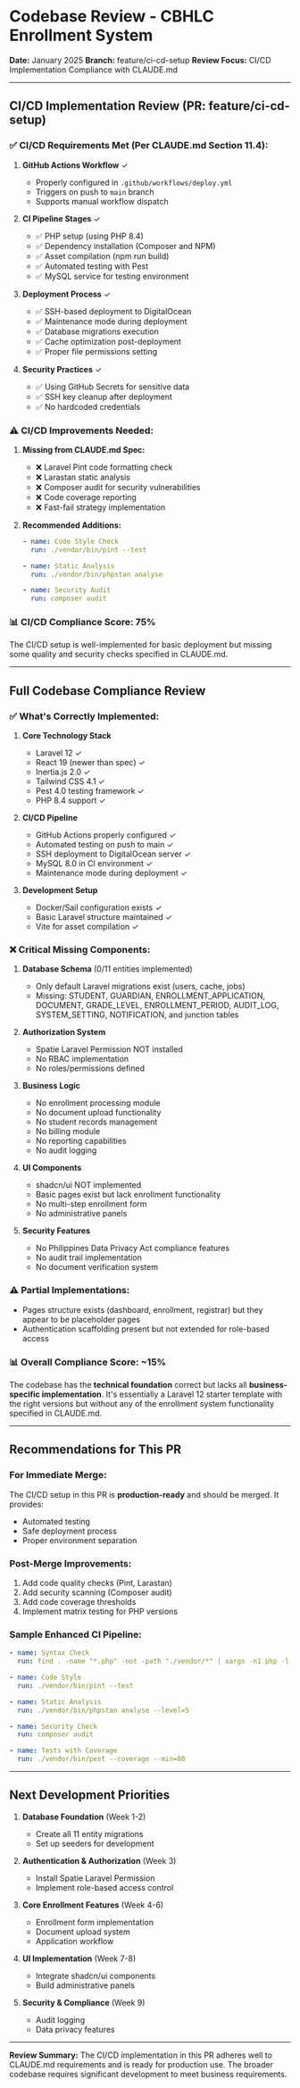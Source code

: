# Codebase Review - CBHLC Enrollment System

**Date:** January 2025
**Branch:** feature/ci-cd-setup
**Review Focus:** CI/CD Implementation Compliance with CLAUDE.md

---

## CI/CD Implementation Review (PR: feature/ci-cd-setup)

### ✅ **CI/CD Requirements Met (Per CLAUDE.md Section 11.4):**

1. **GitHub Actions Workflow** ✓
    - Properly configured in `.github/workflows/deploy.yml`
    - Triggers on push to `main` branch
    - Supports manual workflow dispatch

2. **CI Pipeline Stages** ✓
    - ✅ PHP setup (using PHP 8.4)
    - ✅ Dependency installation (Composer and NPM)
    - ✅ Asset compilation (npm run build)
    - ✅ Automated testing with Pest
    - ✅ MySQL service for testing environment

3. **Deployment Process** ✓
    - ✅ SSH-based deployment to DigitalOcean
    - ✅ Maintenance mode during deployment
    - ✅ Database migrations execution
    - ✅ Cache optimization post-deployment
    - ✅ Proper file permissions setting

4. **Security Practices** ✓
    - ✅ Using GitHub Secrets for sensitive data
    - ✅ SSH key cleanup after deployment
    - ✅ No hardcoded credentials

### ⚠️ **CI/CD Improvements Needed:**

1. **Missing from CLAUDE.md Spec:**
    - ❌ Laravel Pint code formatting check
    - ❌ Larastan static analysis
    - ❌ Composer audit for security vulnerabilities
    - ❌ Code coverage reporting
    - ❌ Fast-fail strategy implementation

2. **Recommended Additions:**

    ```yaml
    - name: Code Style Check
      run: ./vendor/bin/pint --test

    - name: Static Analysis
      run: ./vendor/bin/phpstan analyse

    - name: Security Audit
      run: composer audit
    ```

### 📊 **CI/CD Compliance Score: 75%**

The CI/CD setup is well-implemented for basic deployment but missing some quality and security checks specified in CLAUDE.md.

---

## Full Codebase Compliance Review

### ✅ **What's Correctly Implemented:**

1. **Core Technology Stack**
    - Laravel 12 ✓
    - React 19 (newer than spec) ✓
    - Inertia.js 2.0 ✓
    - Tailwind CSS 4.1 ✓
    - Pest 4.0 testing framework ✓
    - PHP 8.4 support ✓

2. **CI/CD Pipeline**
    - GitHub Actions properly configured ✓
    - Automated testing on push to main ✓
    - SSH deployment to DigitalOcean server ✓
    - MySQL 8.0 in CI environment ✓
    - Maintenance mode during deployment ✓

3. **Development Setup**
    - Docker/Sail configuration exists ✓
    - Basic Laravel structure maintained ✓
    - Vite for asset compilation ✓

### ❌ **Critical Missing Components:**

1. **Database Schema** (0/11 entities implemented)
    - Only default Laravel migrations exist (users, cache, jobs)
    - Missing: STUDENT, GUARDIAN, ENROLLMENT_APPLICATION, DOCUMENT, GRADE_LEVEL, ENROLLMENT_PERIOD, AUDIT_LOG, SYSTEM_SETTING, NOTIFICATION, and junction tables

2. **Authorization System**
    - Spatie Laravel Permission NOT installed
    - No RBAC implementation
    - No roles/permissions defined

3. **Business Logic**
    - No enrollment processing module
    - No document upload functionality
    - No student records management
    - No billing module
    - No reporting capabilities
    - No audit logging

4. **UI Components**
    - shadcn/ui NOT implemented
    - Basic pages exist but lack enrollment functionality
    - No multi-step enrollment form
    - No administrative panels

5. **Security Features**
    - No Philippines Data Privacy Act compliance features
    - No audit trail implementation
    - No document verification system

### ⚠️ **Partial Implementations:**

- Pages structure exists (dashboard, enrollment, registrar) but they appear to be placeholder pages
- Authentication scaffolding present but not extended for role-based access

### 📊 **Overall Compliance Score: ~15%**

The codebase has the **technical foundation** correct but lacks all **business-specific implementation**. It's essentially a Laravel 12 starter template with the right versions but without any of the enrollment system functionality specified in CLAUDE.md.

---

## Recommendations for This PR

### For Immediate Merge:

The CI/CD setup in this PR is **production-ready** and should be merged. It provides:

- Automated testing
- Safe deployment process
- Proper environment separation

### Post-Merge Improvements:

1. Add code quality checks (Pint, Larastan)
2. Add security scanning (Composer audit)
3. Add code coverage thresholds
4. Implement matrix testing for PHP versions

### Sample Enhanced CI Pipeline:

```yaml
- name: Syntax Check
  run: find . -name "*.php" -not -path "./vendor/*" | xargs -n1 php -l

- name: Code Style
  run: ./vendor/bin/pint --test

- name: Static Analysis
  run: ./vendor/bin/phpstan analyse --level=5

- name: Security Check
  run: composer audit

- name: Tests with Coverage
  run: ./vendor/bin/pest --coverage --min=80
```

---

## Next Development Priorities

1. **Database Foundation** (Week 1-2)
    - Create all 11 entity migrations
    - Set up seeders for development

2. **Authentication & Authorization** (Week 3)
    - Install Spatie Laravel Permission
    - Implement role-based access control

3. **Core Enrollment Features** (Week 4-6)
    - Enrollment form implementation
    - Document upload system
    - Application workflow

4. **UI Implementation** (Week 7-8)
    - Integrate shadcn/ui components
    - Build administrative panels

5. **Security & Compliance** (Week 9)
    - Audit logging
    - Data privacy features

---

**Review Summary:** The CI/CD implementation in this PR adheres well to CLAUDE.md requirements and is ready for production use. The broader codebase requires significant development to meet business requirements.
